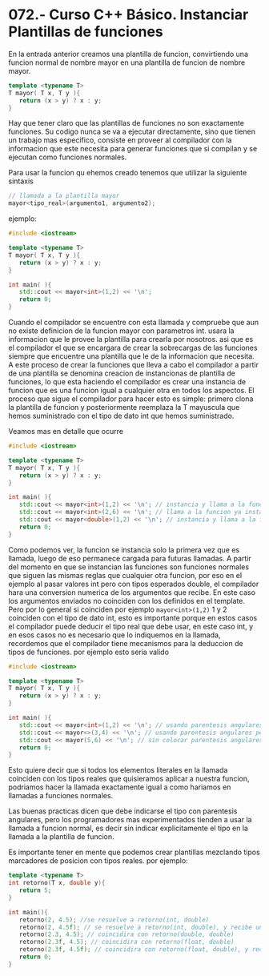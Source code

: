 072.- Curso C++ Básico. Instanciar Plantillas de funciones
===

En la entrada anterior creamos una plantilla de funcion, convirtiendo una funcion normal de nombre mayor en una plantilla de funcion de nombre mayor.
```cpp
template <typename T>
T mayor( T x, T y ){
   return (x > y) ? x : y;
}
```

Hay que tener claro que las plantillas de funciones no son exactamente funciones. Su codigo nunca se va a ejecutar directamente, sino que tienen un trabajo mas especifico, consiste en proveer al compilador con la informacion que este necesita para generar funciones que si compilan y se ejecutan como funciones normales.

Para usar la funcion qu ehemos creado tenemos que utilizar la siguiente sintaxis
```cpp
// llamada a la plantilla mayor
mayor<tipo_real>(argumento1, argumento2);
```

ejemplo:
```cpp
#include <iostream>

template <typename T>
T mayor( T x, T y ){
   return (x > y) ? x : y;
}

int main( ){
   std::cout << mayor<int>(1,2) << '\n';
   return 0;
}
```

Cuando el compilador se encuentre con esta llamada y compruebe que aun no existe definicion de la funcion mayor con parametros int. usara la informacion que le provee la plantilla para crearla por nosotros. asi que es el compilador el que se encargara de crear la sobrecargas de las funciones siempre que encuentre una plantilla que le de la informacion que necesita. A este proceso de crear la funciones que lleva a cabo el compilador a partir de una plantilla se denomina creacion de instancionas de plantilla de funciones, lo que esta haciendo el compilador es crear una instancia de funcion que es una funcion igual a cualquier otra en todos los aspectos. El proceso que sigue el compilador para hacer esto es simple: primero clona la plantilla de funcion y posteriormente reemplaza la T mayuscula que hemos suministrado con el tipo de dato int que hemos suministrado.

Veamos mas en detalle que ocurre
```cpp
#include <iostream>

template <typename T>
T mayor( T x, T y ){
   return (x > y) ? x : y;
}

int main( ){
   std::cout << mayor<int>(1,2) << '\n'; // instancia y llama a la funcion mayor<int>(int, int)
   std::cout << mayor<int>(2,6) << '\n'; // llama a la funcion ya instanciada mayor<int>(int, int)
   std::cout << mayor<double>(1,2) << '\n'; // instancia y llama a la funcion mayor<double>(double, double)
   return 0;
}
```

Como podemos ver, la funcion se instancia solo la primera vez que es llamada, luego de eso permanece cargada para futuras llamadas. A partir del momento en que se instancian las funciones son funciones normales que siguen las mismas reglas que cualquier otra funcion, por eso en el ejemplo al pasar valores int pero con tipos esperados double, el compilador hara una conversion numerica de los argumentos que recibe. En este caso los argumentos enviados no coinciden con los definidos en el template. Pero por lo general si coinciden por ejemplo
`mayor<int>(1,2)`  1 y 2 coinciden con el tipo de dato int, esto es importante porque en estos casos el compilador puede deducir el tipo real que debe usar, en este caso int, y en esos casos no es necesario que lo indiquemos en la llamada, recordemos que el compilador tiene mecanismos para la deduccion de tipos de funciones. por ejemplo esto seria valido
```cpp
#include <iostream>

template <typename T>
T mayor( T x, T y ){
   return (x > y) ? x : y;
}

int main( ){
   std::cout << mayor<int>(1,2) << '\n'; // usando parentesis angulares, resuelve a int mayor(int, int)
   std::cout << mayor<>(3,4) << '\n'; // usando parentesis angulares pero vacios, resuelve a int mayor(int, int)
   std::cout << mayor(5,6) << '\n'; // sin colocar parentesis angulares, resuelve a int mayor(int, int)
   return 0;
}
```

Esto quiere decir que si todos los elementos literales en la llamada coinciden con los tipos reales que quisieramos aplicar a nuestra funcion, podriamos hacer la llamada exactamente igual a como hariamos en llamadas a funciones normales.

Las buenas practicas dicen que debe indicarse el tipo con parentesis angulares, pero los programadores mas experimentados tienden a usar la llamada a funcion normal, es decir sin indicar explicitamente el tipo en la llamada a la plantilla de funcion.

Es importante tener en mente que podemos crear plantillas mezclando tipos marcadores de posicion con tipos reales. por ejemplo:
```cpp
template <typename T>
int retorno(T x, double y){
   return 5;
}

int main(){
   retorno(2, 4.5); //se resuelve a retorno(int, double)
   retorno(2, 4.5f); // se resuelve a retorno(int, double), y recibe un float pero es promovido a double.
   retorno(2.3, 4.5); // coincidira con retorno(double, double)
   retorno(2.3f, 4.5); // coincidira con retorno(float, double)
   retorno(2.3f, 4.5f); // coincidira con retorno(float, double), y recibe un float pero es promovido a double.
   return 0;
}
```

